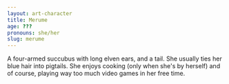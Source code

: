 ```yaml
---
layout: art-character
title: Merume
age: ???
pronouns: she/her
slug: merume
---
```

A four-armed succubus with long elven ears, and a tail. She usually ties her blue hair into pigtails. She enjoys cooking (only when she's by herself) and of course, playing way too much video games in her free time.
